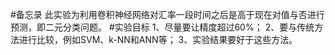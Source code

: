 #备忘录
此实验为利用卷积神经网络对汇率一段时间之后是高于现在对值与否进行预测，即二元分类问题。
#实验目标
1、尽量要让精度超过60%；
2、要与传统方法进行比较，例如SVM、k-NN和ANN等；
3、实验结果要好于这些方法。
